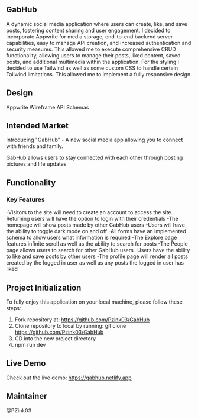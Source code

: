 ## GabHub

A dynamic social media application where users can create, like, and save posts, fostering content sharing and user engagement. I decided to incorporate Appwrite for media storage, end-to-end backend server capabilities, easy to manage API creation, and increased authentication and security measures. This allowed me to execute comprehensive CRUD functionality, allowing users to manage their posts, liked content, saved posts, and additional multimedia within the application. For the styling I decided to use Tailwind as well as some custom CSS to handle certain Tailwind limitations. This allowed me to implement a fully responsive design.

## Design

Appwrite
Wireframe
API
Schemas

## Intended Market

Introducing "GabHub" - A new social media app allowing you to connect with friends and family.

GabHub allows users to stay connected with each other through posting pictures and life updates


## Functionality

### Key Features
-Visitors to the site will need to create an account to access the site. Returning users will have the option to login with their credentials
-The homepage will show posts made by other GabHub users
-Users will have the ability to toggle dark mode on and off
-All forms have an implemented schema to allow users what information is required
-The Explore page features infinite scroll as well as the ability to search for posts
-The People page allows users to search for other GabHub users
-Users have the ability to like and save posts by other users
-The profile page will render all posts created by the logged in user as well as any posts the logged in user has liked

## Project Initialization

To fully enjoy this application on your local machine, please follow these steps:
1. Fork repository at: https://github.com/Pzink03/GabHub
2. Clone repository to local by running: git clone https://github.com/Pzink03/GabHub
3. CD into the new project directory
4. npm run dev

## Live Demo

Check out the live demo: https://gabhub.netlify.app


## Maintainer
@PZink03
